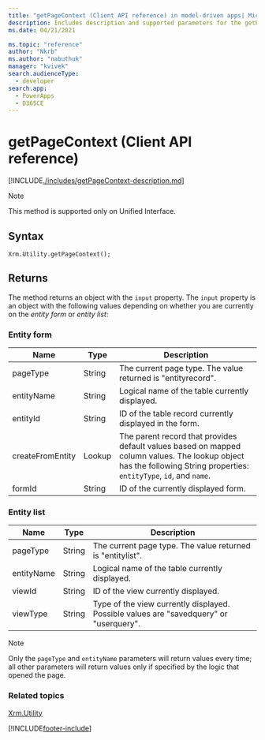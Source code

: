 ```yaml
---
title: "getPageContext (Client API reference) in model-driven apps| MicrosoftDocs"
description: Includes description and supported parameters for the getPageContext method.
ms.date: 04/21/2021

ms.topic: "reference"
author: "Nkrb"
ms.author: "nabuthuk"
manager: "kvivek"
search.audienceType: 
  - developer
search.app: 
  - PowerApps
  - D365CE
---
```

# getPageContext (Client API reference)


[!INCLUDE[./includes/getPageContext-description.md](./includes/getPageContext-description.md)]


> [!NOTE]
> This method is supported only on Unified Interface.

## Syntax

`Xrm.Utility.getPageContext();`

## Returns

The method returns an object with the `input` property. The `input` property is an object with the following values depending on whether you are currently on the *entity form* or *entity list*:

### Entity form

|Name |Type |Description|
|--|--|--|
|pageType|String|The current page type. The value returned is "entityrecord".|
|entityName|String|Logical name of the table currently displayed.|
|entityId|String|ID of the table record currently displayed in the form.|
|createFromEntity|Lookup|The parent record that provides default values based on mapped column values. The lookup object has the following String properties: `entityType`, `id`, and `name`.|
|formId|String|ID of the currently displayed form.|


### Entity list

|Name |Type |Description|
|--|--|--|
|pageType|String|The current page type. The value returned is "entitylist".|
|entityName|String|Logical name of the table currently displayed.|
|viewId|String|ID of the view currently displayed.|
|viewType|String|Type of the view currently displayed. Possible values are "savedquery" or "userquery".|

> [!NOTE]
> Only the `pageType` and `entityName` parameters will return values every time; all other parameters will return values only if specified by the logic that opened the page.

### Related topics

[Xrm.Utility](../xrm-utility.md)



[!INCLUDE[footer-include](../../../../../includes/footer-banner.md)]